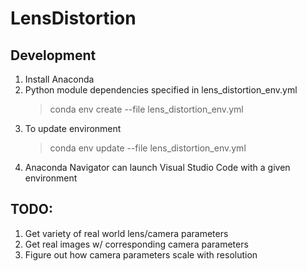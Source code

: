 # LensDistortion

## Development
1. Install Anaconda
2. Python module dependencies specified in lens_distortion_env.yml
    > conda env create --file lens_distortion_env.yml
3. To update environment
    > conda env update --file lens_distortion_env.yml
4. Anaconda Navigator can launch Visual Studio Code with a given environment

## TODO:
1. Get variety of real world lens/camera parameters
2. Get real images w/ corresponding camera parameters
3. Figure out how camera parameters scale with resolution
